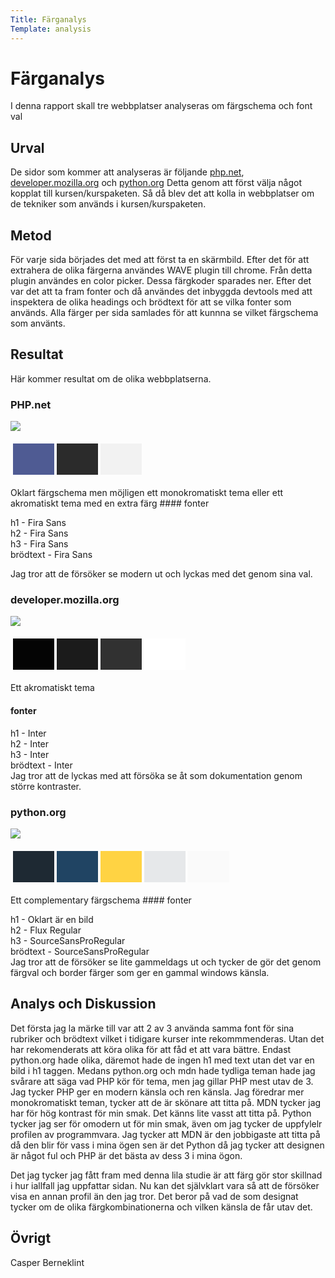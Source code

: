 ```yaml
---
Title: Färganalys
Template: analysis
---
```

Färganalys
===
I denna rapport skall tre webbplatser analyseras om färgschema och font val

Urval
---
De sidor som kommer att analyseras är följande <a href="https://www.php.net">php.net</a>, <a href="https://developer.mozilla.org/en-US/">developer.mozilla.org</a> och <a href="https://www.python.org">python.org</a>
Detta genom att först välja något kopplat till kursen/kurspaketen. Så då blev det att kolla in webbplatser om de tekniker som används i kursen/kurspaketen.

Metod
---
För varje sida börjades det med att först ta en skärmbild. Efter det för att extrahera de olika färgerna användes WAVE plugin till chrome. Från detta plugin användes en color picker. Dessa färgkoder sparades ner. Efter det var det att ta fram fonter och då användes det inbyggda devtools med att inspektera de olika headings och brödtext för att se vilka fonter som används. Alla färger per sida samlades för att kunnna se vilket färgschema som använts.

Resultat
---
Här kommer resultat om de olika webbplatserna.

### PHP.net

<img src="%base_url%/assets/img/PHP.png" class="analysis-image">

<table class="analysis-table" style="border-spacing: 4px; border-collapse: separate">
<tr>
<td style="height: 50px; width: 50px; background-color: #4F5B93">
<td style="height: 50px; width: 50px; background-color: #2B2B2B">
<td style="height: 50px; width: 50px; background-color: #F2F2F2">
</tr>
</table>
Oklart färgschema men möjligen ett monokromatiskt  tema eller ett akromatiskt tema med en extra färg
#### fonter

h1 - Fira Sans <br>
h2 - Fira Sans <br>
h3 - Fira Sans <br>
brödtext - Fira Sans <br>

Jag tror att de försöker se modern ut och lyckas med det genom sina val.
### developer.mozilla.org

<img src="%base_url%/assets/img/MDN.png" class="analysis-image">


<table class="analysis-table" style="border-spacing: 4px; border-collapse: separate">
<tr>
<td style="height: 50px; width: 50px; background-color: #040404">
<td style="height: 50px; width: 50px; background-color: #1B1B1B">
<td style="height: 50px; width: 50px; background-color: #313131">
<td style="height: 50px; width: 50px; background-color: #FFFFFF">
</tr>
</table>

Ett akromatiskt tema

#### fonter

h1 - Inter <br>
h2 - Inter <br>
h3 - Inter <br>
brödtext - Inter <br>
Jag tror att de lyckas med att försöka se åt som dokumentation genom större kontraster.
### python.org

<img src="%base_url%/assets/img/PYTHON.png" class="analysis-image">


<table class="analysis-table" style="border-spacing: 4px; border-collapse: separate">
<tr>
<td style="height: 50px; width: 50px; background-color: #1E2933">
<td style="height: 50px; width: 50px; background-color: #204463">
<td style="height: 50px; width: 50px; background-color: #FFD343">
<td style="height: 50px; width: 50px; background-color: #E6E8EA">
<td style="height: 50px; width: 50px; background-color: #FAFAFA">
</tr>
</table>
Ett complementary färgschema
#### fonter

h1 - Oklart är en bild <br>
h2 - Flux Regular <br>
h3 - SourceSansProRegular <br>
brödtext - SourceSansProRegular <br>
Jag tror att de försöker se lite gammeldags ut och tycker de gör det genom färgval och border färger som ger en gammal windows känsla.

Analys och Diskussion
---
Det första jag la märke till var att 2 av 3 använda samma font för sina rubriker och brödtext vilket i tidigare kurser inte rekommmenderas. Utan det har rekomenderats att köra olika för att fåd et att vara bättre. Endast python.org hade olika, däremot hade de ingen h1 med text utan det var en bild i h1 taggen. Medans python.org och mdn hade tydliga teman hade jag svårare att säga vad PHP kör för tema, men jag gillar PHP mest utav de 3. Jag tycker PHP ger en modern känsla och ren känsla. Jag föredrar mer monokromatiskt teman, tycker att de är skönare att titta på. MDN tycker jag har för hög kontrast för min smak. Det känns lite vasst att titta på. Python tycker jag ser för omodern ut för min smak, även om jag tycker de uppfylelr profilen av programmvara. 
Jag tycker att MDN är den jobbigaste att titta på då den blir för vass i mina ögen sen är det Python då jag tycker att designen är något ful och PHP är det bästa av dess 3 i mina ögon.

Det jag tycker jag fått fram med denna lila studie är att färg gör stor skillnad i hur iallfall jag uppfattar sidan. Nu kan det självklart vara så att de försöker visa en annan profil än den jag tror. Det beror på vad de som designat tycker om de olika färgkombinationerna och vilken känsla de får utav det.

Övrigt
---
Casper Berneklint